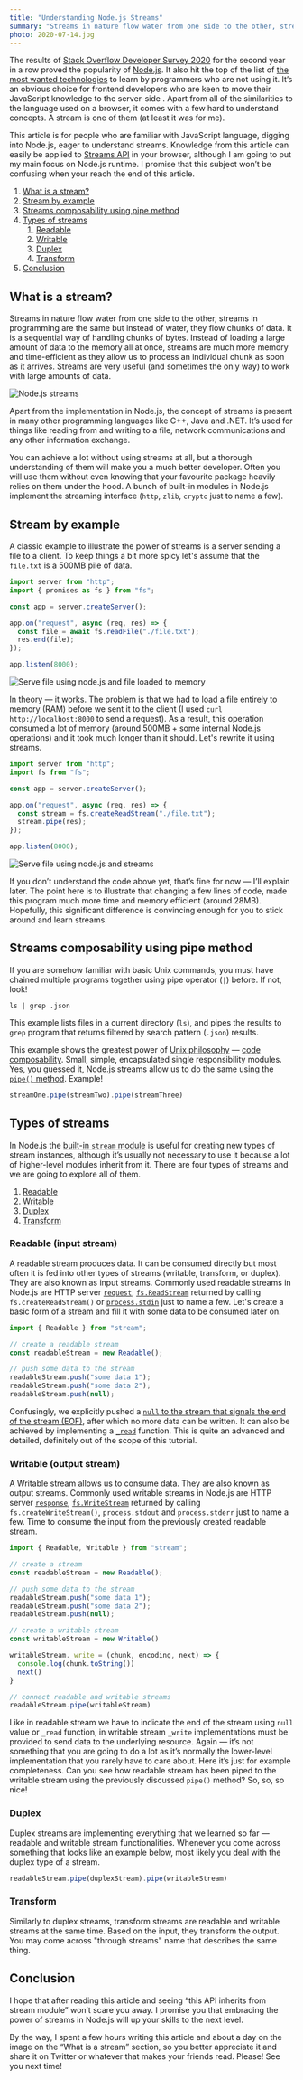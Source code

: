 ```yaml
---
title: "Understanding Node.js Streams"
summary: "Streams in nature flow water from one side to the other, streams in programming are the same but instead of water, they flow chunks of data. It is a sequential way of handling chunks of bytes. You can achieve a lot without using streams at all, but a thorough understanding of them will make you a much better developer."
photo: 2020-07-14.jpg
---
```


The results of [Stack Overflow Developer Survey 2020](https://insights.stackoverflow.com/survey/2020#technology-other-frameworks-libraries-and-tools) for the second year in a row proved the popularity of [Node.js](https://nodejs.org/). It also hit the top of the list of [the most wanted technologies](https://insights.stackoverflow.com/survey/2020#technology-most-loved-dreaded-and-wanted-other-frameworks-libraries-and-tools-wanted3) to learn by programmers who are not using it. It’s an obvious choice for frontend developers who are keen to move their JavaScript knowledge to the server-side . Apart from all of the similarities to the language used on a browser, it comes with a few hard to understand concepts. A stream is one of them (at least it was for me).

This article is for people who are familiar with JavaScript language, digging into Node.js, eager to understand streams. Knowledge from this article can easily be applied to [Streams API](https://streams.spec.whatwg.org) in your browser, although I am going to put my main focus on Node.js runtime. I promise that this subject won’t be confusing when your reach the end of this article.

1. [What is a stream?](#what-is-a-stream)
2. [Stream by example](#stream-by-example)
3. [Streams composability using pipe method](#streams-composability-using-pipe-method)
4. [Types of streams](#types-of-streams)
    1. [Readable](#readable-input-stream)
    2. [Writable](#writable-output-stream)
    3. [Duplex](#duplex)
    4. [Transform](#transform)
5. [Conclusion](#conclusion)

## What is a stream?

Streams in nature flow water from one side to the other, streams in programming are the same but instead of water, they flow chunks of data. It is a sequential way of handling chunks of bytes. Instead of loading a large amount of data to the memory all at once, streams are much more memory and time-efficient as they allow us to process an individual chunk as soon as it arrives. Streams are very useful (and sometimes the only way) to work with large amounts of data.

![Node.js streams](2020-07-14-1.png)

Apart from the implementation in Node.js, the concept of streams is present in many other programming languages like C++, Java and .NET. It’s used for things like reading from and writing to a file, network communications and any other information exchange.

You can achieve a lot without using streams at all, but a thorough understanding of them will make you a much better developer. Often you will use them without even knowing that your favourite package heavily relies on them under the hood. A bunch of built-in modules in Node.js implement the streaming interface (`http`, `zlib`, `crypto` just to name a few).

## Stream by example

A classic example to illustrate the power of streams is a server sending a file to a client. To keep things a bit more spicy let's assume that the `file.txt` is a 500MB pile of data.

```js
import server from "http";
import { promises as fs } from "fs";

const app = server.createServer();

app.on("request", async (req, res) => {
  const file = await fs.readFile("./file.txt");
  res.end(file);
});

app.listen(8000);
```

![Serve file using node.js and file loaded to memory](2020-07-14-2.jpg)

In theory — it works. The problem is that we had to load a file entirely to memory (RAM) before we sent it to the client (I used `curl http://localhost:8000` to send a request). As a result, this operation consumed a lot of memory (around 500MB + some internal Node.js operations) and it took much longer than it should. Let's rewrite it using streams.

```js
import server from "http";
import fs from "fs";

const app = server.createServer();

app.on("request", async (req, res) => {
  const stream = fs.createReadStream("./file.txt");
  stream.pipe(res);
});

app.listen(8000);
```

![Serve file using node.js and streams](2020-07-14-3.jpg)

If you don’t understand the code above yet, that’s fine for now — I’ll explain later. The point here is to illustrate that changing a few lines of code, made this program much more time and memory efficient (around 28MB). Hopefully, this significant difference is convincing enough for you to stick around and learn streams.

## Streams composability using pipe method

If you are somehow familiar with basic Unix commands, you must have chained multiple programs together using pipe operator (`|`) before. If not, look!

```
ls | grep .json 
```

This example lists files in a current directory (`ls`), and pipes the results to `grep` program that returns filtered by search pattern (`.json`) results.

This example shows the greatest power of [Unix philosophy](https://en.wikipedia.org/wiki/Unix_philosophy) — [code composability](https://en.wikipedia.org/wiki/Composability). Small, simple, encapsulated single responsibility modules. Yes, you guessed it, Node.js streams allow us to do the same using the [`pipe()` method](https://nodejs.org/api/stream.html#stream_readable_pipe_destination_options). Example!

```js
streamOne.pipe(streamTwo).pipe(streamThree)
```

## Types of streams

In Node.js the [built-in `stream` module](https://nodejs.org/api/stream.html) is useful for creating new types of stream instances, although it’s usually not necessary to use it because a lot of higher-level modules inherit from it. There are four types of streams and we are going to explore all of them.

1. [Readable](#readable-input-stream)
2. [Writable](#writable-output-stream)
3. [Duplex](#duplex)
4. [Transform](#transform)

### Readable (input stream)

A readable stream produces data. It can be consumed directly but most often it is fed into other types of streams (writable, transform, or duplex). They are also known as input streams. Commonly used readable streams in Node.js are HTTP server [`request`](https://nodejs.org/api/http.html#http_event_request), [`fs.ReadStream`](https://nodejs.org/api/fs.html#fs_class_fs_readstream) returned by calling `fs.createReadStream()` or [`process.stdin`](https://nodejs.org/api/process.html#process_process_stdin) just to name a few. Let's create a basic form of a stream and fill it with some data to be consumed later on.

```js
import { Readable } from "stream";

// create a readable stream
const readableStream = new Readable();

// push some data to the stream
readableStream.push("some data 1");
readableStream.push("some data 2");
readableStream.push(null);
```

Confusingly, we explicitly pushed a [`null` to the stream that signals the end of the stream (EOF)](https://nodejs.org/api/stream.html#stream_readable_push_chunk_encoding), after which no more data can be written. It can also be achieved by implementing a [`_read`](https://nodejs.org/api/stream.html#stream_readable_read_size_1) function. This is quite an advanced and detailed, definitely out of the scope of this tutorial.

### Writable (output stream)

A Writable stream allows us to consume data. They are also known as output streams. Commonly used writable streams in Node.js are HTTP server [`response`](https://nodejs.org/api/http.html#http_class_http_serverresponse), [`fs.WriteStream`](https://nodejs.org/api/fs.html#fs_class_fs_writestream) returned by calling `fs.createWriteStream()`, `process.stdout` and `process.stderr` just to name a few. Time to consume the input from the previously created readable stream. 

```js
import { Readable, Writable } from "stream";

// create a stream
const readableStream = new Readable();

// push some data to the stream
readableStream.push("some data 1");
readableStream.push("some data 2");
readableStream.push(null);

// create a writable stream
const writableStream = new Writable()

writableStream._write = (chunk, encoding, next) => {
  console.log(chunk.toString())
  next()
}

// connect readable and writable streams
readableStream.pipe(writableStream)
```

Like in readable stream we have to indicate the end of the stream using `null` value or `_read` function, in writable stream `_write` implementations must be provided to send data to the underlying resource. Again — it’s not something that you are going to do a lot as it’s normally the lower-level implementation that you rarely have to care about. Here it’s just for example completeness. Can you see how readable stream has been piped to the writable stream using the previously discussed `pipe()` method? So, so, so nice!

### Duplex

Duplex streams are implementing everything that we learned so far — readable and writable stream functionalities. Whenever you come across something that looks like an example below, most likely you deal with the duplex type of a stream.

```js
readableStream.pipe(duplexStream).pipe(writableStream)
```

### Transform

Similarly to duplex streams, transform streams are readable and writable streams at the same time. Based on the input, they transform the output. You may come across "through streams" name that describes the same thing.

## Conclusion

I hope that after reading this article and seeing “this API inherits from stream module” won’t scare you away. I promise you that embracing the power of streams in Node.js will up your skills  to the next level.

By the way, I spent a few hours writing this article and about a day on the image on the “What is a stream” section, so you better appreciate it and share it on Twitter or whatever that makes your friends read. Please! See you next time! 
